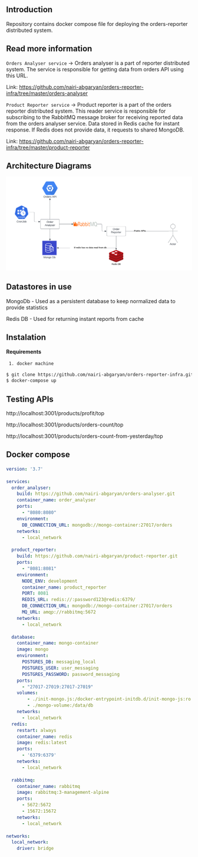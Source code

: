 
## Introduction
Repository contains docker compose file for deploying the orders-reporter distributed system.

## Read more information
`Orders Analyser service` -> Orders analyser is a part of reporter distributed system.
The service is responsible for getting data from orders API
using this URL.

Link: https://github.com/nairi-abgaryan/orders-reporter-infra/tree/master/orders-analyser



`Product Reporter service` -> Product reporter is a part of the orders reporter distributed system.
This reader service is responsible for subscribing to the RabbitMQ message broker for receiving reported data from the orders analyser service. Data stored in Redis cache for instant response.
If Redis does not provide data, it requests to shared MongoDB.

Link: https://github.com/nairi-abgaryan/orders-reporter-infra/tree/master/product-reporter

## Architecture Diagrams 


![docs/d.png](./docs/d.png)


## Datastores in use
MongoDb - Used as a persistent database to keep normalized data to provide statistics

Redis DB - Used for returning instant reports from cache

## Instalation

**Requirements**

`  1. docker machine `

```bash
$ git clone https://github.com/nairi-abgaryan/orders-reporter-infra.git
$ docker-compose up
```

## Testing APIs
http://localhost:3001/products/profit/top

http://localhost:3001/products/orders-count/top

http://localhost:3001/products/orders-count-from-yesterday/top



## Docker compose 

```yaml   
version: '3.7'

services:
  order_analyser:
    build: https://github.com/nairi-abgaryan/orders-analyser.git
    container_name: order_analyser
    ports:
      - "8080:8080"
    environment:
      DB_CONNECTION_URL: mongodb://mongo-container:27017/orders
    networks:
      - local_network

  product_reporter:
    build: https://github.com/nairi-abgaryan/product-reporter.git
    ports:
      - "8081:8081"
    environment:
      NODE_ENV: development
      container_name: product_reporter
      PORT: 8081
      REDIS_URL: redis://:password123@redis:6379/
      DB_CONNECTION_URL: mongodb://mongo-container:27017/orders
      MQ_URL: amqp://rabbitmq:5672
    networks:
      - local_network

  database:
    container_name: mongo-container
    image: mongo
    environment:
      POSTGRES_DB: messaging_local
      POSTGRES_USER: user_messaging
      POSTGRES_PASSWORD: password_messaging
    ports:
      - "27017-27019:27017-27019"
    volumes:
        - ./init-mongo.js:/docker-entrypoint-initdb.d/init-mongo-js:ro
        - ./mongo-volume:/data/db
    networks:
      - local_network
  redis:
    restart: always
    container_name: redis
    image: redis:latest
    ports:
      - '6379:6379'
    networks:
      - local_network

  rabbitmq:
    container_name: rabbitmq
    image: rabbitmq:3-management-alpine
    ports:
      - 5672:5672
      - 15672:15672
    networks:
      - local_network

networks:
  local_network:
    driver: bridge

```
